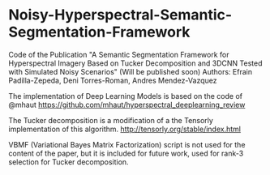 # Noisy-Hyperspectral-Semantic-Segmentation-Framework
Code of the Publication "A Semantic Segmentation Framework for Hyperspectral Imagery Based on Tucker Decomposition and 3DCNN Tested with Simulated Noisy Scenarios" (Will be published soon)
Authors: Efrain Padilla-Zepeda, Deni Torres-Roman, Andres Mendez-Vazquez

The implementation of Deep Learning Models is based on the code of @mhaut https://github.com/mhaut/hyperspectral_deeplearning_review

The Tucker decomposition is a modification of a the Tensorly implementation of this algorithm. http://tensorly.org/stable/index.html

VBMF (Variational Bayes Matrix Factorization) script is not used for the content of the paper, but it is included for future work, used for rank-3 selection for Tucker decomposition.
